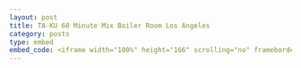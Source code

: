 ```yaml
---
layout: post
title: TA-KU 60 Minute Mix Boiler Room Los Angeles
category: posts
type: embed
embed_code: <iframe width="100%" height="166" scrolling="no" frameborder="no" src="https://w.soundcloud.com/player/?url=http%3A%2F%2Fapi.soundcloud.com%2Ftracks%2F86238412"></iframe>
---
```


